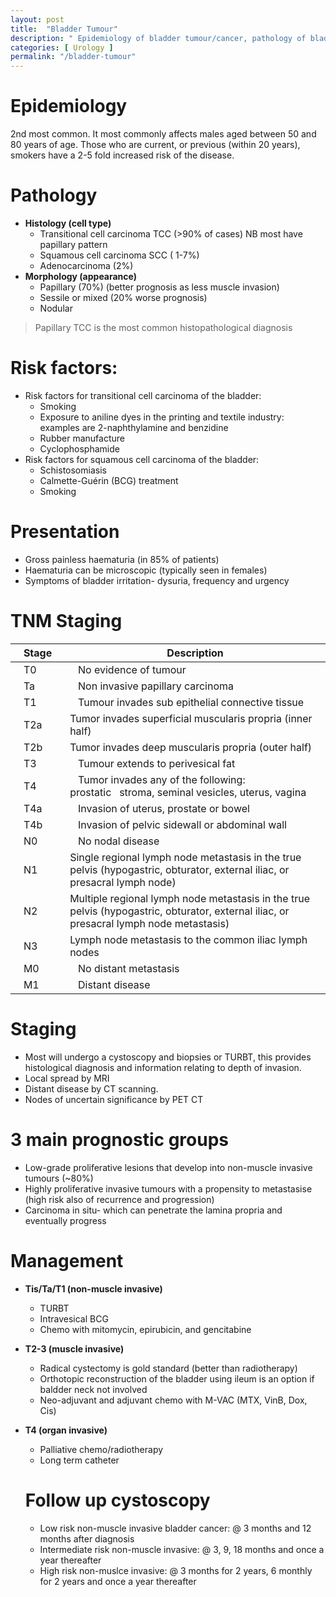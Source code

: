 ```yaml
---
layout: post
title:  "Bladder Tumour"
description: " Epidemiology of bladder tumour/cancer, pathology of bladder tumour, Risk factors for bladder tumour, presentation of bladder tumour, TNM staging for bladder tumour, Investigations for bladder tumour, Prognostic grouping of bladder tumour, Management of bladder tumour in the UK according to the NICE guideline and follow-up cystoscopy for bladder tumour in the UK "
categories: [ Urology ]
permalink: "/bladder-tumour"
---
```


# Epidemiology
2nd most common. It most commonly affects males aged between 50 and 80 years of age. Those who are current, or previous (within 20 years), smokers have a 2-5 fold increased risk of the disease.   

# **Pathology**
- **Histology (cell type)**
    - Transitional cell carcinoma TCC (>90% of cases) NB most have papillary pattern
    - Squamous cell carcinoma SCC ( 1-7%)
    - Adenocarcinoma (2%)
- **Morphology (appearance)**
    - Papillary (70%) (better prognosis as less muscle invasion)
    - Sessile or mixed (20% worse prognosis)
    - Nodular
> Papillary TCC is the most common histopathological diagnosis

# **Risk factors:**
- Risk factors for transitional cell carcinoma of the bladder:
    - Smoking
    - Exposure to aniline dyes in the printing and textile industry: examples are 2-naphthylamine and benzidine
    - Rubber manufacture
    - Cyclophosphamide
- Risk factors for squamous cell carcinoma of the bladder:
    - Schistosomiasis
    - Calmette-Guérin (BCG) treatment
    - Smoking

# **Presentation**
- Gross painless haematuria (in 85% of patients)
- Haematuria can be microscopic (typically seen in females)
- Symptoms of bladder irritation- dysuria, frequency and urgency

# **TNM Staging**

<table class="table table-striped">
<thead>
  <tr>
    <th>&nbsp;&nbsp;&nbsp;Stage&nbsp;&nbsp;&nbsp;</th>
    <th>&nbsp;&nbsp;&nbsp;Description&nbsp;&nbsp;&nbsp;</th>
  </tr>
</thead>
<tbody>
  <tr>
    <td>&nbsp;&nbsp;&nbsp;T0&nbsp;&nbsp;&nbsp;</td>
    <td>&nbsp;&nbsp;&nbsp;No evidence of tumour&nbsp;&nbsp;&nbsp;</td>
  </tr>
  <tr>
    <td>&nbsp;&nbsp;&nbsp;Ta&nbsp;&nbsp;&nbsp;</td>
    <td>&nbsp;&nbsp;&nbsp;Non invasive papillary carcinoma&nbsp;&nbsp;&nbsp;</td>
  </tr>
  <tr>
    <td>&nbsp;&nbsp;&nbsp;T1&nbsp;&nbsp;&nbsp;</td>
    <td>&nbsp;&nbsp;&nbsp;Tumour invades sub epithelial connective tissue&nbsp;&nbsp;&nbsp;</td>
  </tr>
  <tr>
    <td>&nbsp;&nbsp;&nbsp;T2a&nbsp;&nbsp;&nbsp;</td>
    <td>   Tumor invades superficial muscularis propria (inner half)   </td>
  </tr>
  <tr>
    <td>&nbsp;&nbsp;&nbsp;T2b&nbsp;&nbsp;&nbsp;</td>
    <td>   Tumor invades deep muscularis propria (outer half)   </td>
  </tr>
  <tr>
    <td>&nbsp;&nbsp;&nbsp;T3&nbsp;&nbsp;&nbsp;</td>
    <td>&nbsp;&nbsp;&nbsp;Tumour extends to perivesical fat&nbsp;&nbsp;&nbsp;</td>
  </tr>
  <tr>
    <td>&nbsp;&nbsp;&nbsp;T4&nbsp;&nbsp;&nbsp;</td>
    <td>&nbsp;&nbsp;&nbsp;Tumor invades any of the following: prostatic&nbsp;&nbsp;&nbsp;stroma, seminal vesicles, uterus, vagina&nbsp;&nbsp;&nbsp;</td>
  </tr>
  <tr>
    <td>&nbsp;&nbsp;&nbsp;T4a&nbsp;&nbsp;&nbsp;</td>
    <td>&nbsp;&nbsp;&nbsp;Invasion of uterus, prostate or bowel&nbsp;&nbsp;&nbsp;</td>
  </tr>
  <tr>
    <td>&nbsp;&nbsp;&nbsp;T4b&nbsp;&nbsp;&nbsp;</td>
    <td>&nbsp;&nbsp;&nbsp;Invasion of pelvic sidewall or abdominal wall&nbsp;&nbsp;&nbsp;</td>
  </tr>
  <tr>
    <td>&nbsp;&nbsp;&nbsp;N0&nbsp;&nbsp;&nbsp;</td>
    <td>&nbsp;&nbsp;&nbsp;No nodal disease&nbsp;&nbsp;&nbsp;</td>
  </tr>
  <tr>
    <td>&nbsp;&nbsp;&nbsp;N1&nbsp;&nbsp;&nbsp;</td>
    <td>   Single regional lymph node metastasis in the true pelvis (hypogastric, obturator, external iliac, or presacral lymph node)   </td>
  </tr>
  <tr>
    <td>&nbsp;&nbsp;&nbsp;N2&nbsp;&nbsp;&nbsp;</td>
    <td>   Multiple regional lymph node metastasis in the true pelvis (hypogastric, obturator, external iliac, or presacral lymph node metastasis)   </td>
  </tr>
  <tr>
    <td>&nbsp;&nbsp;&nbsp;N3&nbsp;&nbsp;&nbsp;</td>
    <td>   Lymph node metastasis to the common iliac lymph nodes   </td>
  </tr>
  <tr>
    <td>&nbsp;&nbsp;&nbsp;M0&nbsp;&nbsp;&nbsp;</td>
    <td>&nbsp;&nbsp;&nbsp;No distant metastasis&nbsp;&nbsp;&nbsp;</td>
  </tr>
  <tr>
    <td>&nbsp;&nbsp;&nbsp;M1&nbsp;&nbsp;&nbsp;</td>
    <td>&nbsp;&nbsp;&nbsp;Distant disease&nbsp;&nbsp;&nbsp;</td>
  </tr>
</tbody>
</table>

# **Staging**
- Most will undergo a cystoscopy and biopsies or TURBT, this provides histological diagnosis and information relating to depth of invasion.
- Local spread by MRI
- Distant disease by CT scanning.
- Nodes of uncertain significance by PET CT

# **3 main prognostic groups**
- Low-grade proliferative lesions that develop into non-muscle invasive tumours (~80%)
- Highly proliferative invasive tumours with a propensity to metastasise (high risk also of recurrence and progression)
- Carcinoma in situ- which can penetrate the lamina propria and eventually progress

# **Management**
- **Tis/Ta/T1 (non-muscle invasive)**
    - TURBT
    - Intravesical BCG
    - Chemo with mitomycin, epirubicin, and gencitabine
- **T2-3 (muscle invasive)**
    - Radical cystectomy is gold standard (better than radiotherapy)
    - Orthotopic reconstruction of the bladder using ileum is an option if baldder neck not involved
    - Neo-adjuvant and adjuvant chemo with M-VAC (MTX, VinB, Dox, Cis)
- **T4 (organ invasive)**
    - Palliative chemo/radiotherapy
    - Long term catheter

    # Follow up cystoscopy
    - Low risk non-muscle invasive bladder cancer: @ 3 months and 12 months after diagnosis
    - Intermediate risk non-muscle invasive: @ 3, 9, 18 months and once a year thereafter
    - High risk non-muslce invasive: @ 3 months for 2 years, 6 monthly for 2 years and once a year thereafter